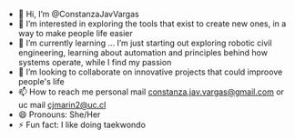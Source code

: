 - 👋 Hi, I’m @ConstanzaJavVargas
- 👀 I’m interested in exploring the tools that exist to create new ones, in a way to make people life easier
- 🌱 I’m currently learning ... I’m just starting out exploring robotic civil engineering, learning about automation and principles behind how systems operate, while I find my passion
- 💞️ I’m looking to collaborate on innovative projects that could improove people's life
- 📫 How to reach me personal mail constanza.jav.vargas@gmail.com or uc mail cjmarin2@uc.cl
- 😄 Pronouns: She/Her
- ⚡ Fun fact: I like doing taekwondo

<!---
ConstanzaJavVargas/ConstanzaJavVargas is a ✨ special ✨ repository because its `README.md` (this file) appears on your GitHub profile.
You can click the Preview link to take a look at your changes.
--->
